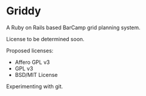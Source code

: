 Griddy
======

A Ruby on Rails based BarCamp grid planning system.

License to be determined soon.

Proposed licenses:
- Affero GPL v3
- GPL v3
- BSD/MIT License

Experimenting with git.